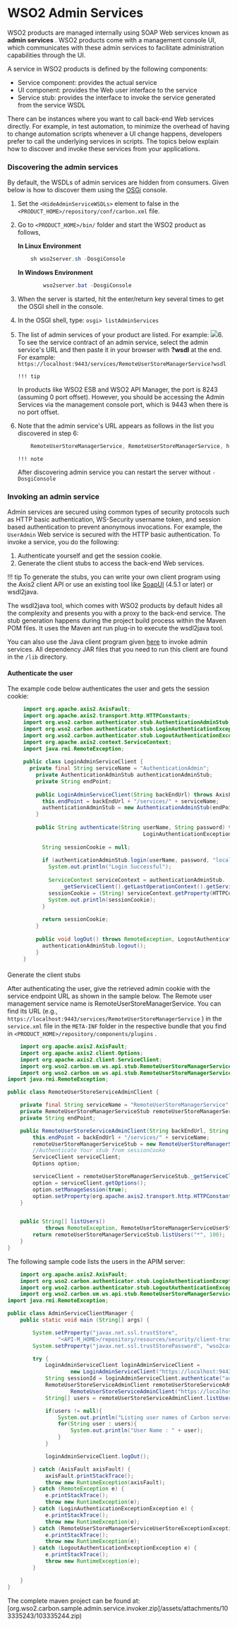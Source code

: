 # WSO2 Admin Services

WSO2 products are managed internally using SOAP Web services known as **admin services** . WSO2 products come with a management console UI, which communicates with these admin services to facilitate administration capabilities through the UI.

A service in WSO2 products is defined by the following components:

-   Service component: provides the actual service
-   UI component: provides the Web user interface to the service
-   Service stub: provides the interface to invoke the service generated from the service WSDL

There can be instances where you want to call back-end Web services directly. For example, in test automation, to minimize the overhead of having to change automation scripts whenever a UI change happens, developers prefer to call the underlying services in scripts. The topics below explain how to discover and invoke these services from your applications.

### Discovering the admin services

By default, the WSDLs of admin services are hidden from consumers. Given below is how to discover them using the [OSGi](https://www.osgi.org/developer/) console.

1.  Set the `<HideAdminServiceWSDLs>` element to false in the `<PRODUCT_HOME>/repository/conf/carbon.xml` file.
2.  Go to `<PRODUCT_HOME>/bin/` folder and start the WSO2 product as follows,

    **In Linux Environment**

    ``` java
        sh wso2server.sh -DosgiConsole
    ```

    **In Windows Environment**

    ``` java
            wso2server.bat -DosgiConsole
    ```

3.  When the server is started, hit the enter/return key several times to get the OSGI shell in the console.
4.  In the OSGI shell, type: `osgi> listAdminServices`
5.  The list of admin services of your product are listed. For example:
    ![](/assets/attachments/103335243/103335245.png)6.  To see the service contract of an admin service, select the admin service's URL and then paste it in your browser with **?wsdl** at the end. For example:
`https://localhost:9443/services/RemoteUserStoreManagerService?wsdl`

        !!! tip
    In products like WSO2 ESB and WSO2 API Manager, the port is 8243 (assuming 0 port offset). However, you should be accessing the Admin Services via the management console port, which is 9443 when there is no port offset.


7.  Note that the admin service's URL appears as follows in the list you discovered in step 6:

    ``` java
        RemoteUserStoreManagerService, RemoteUserStoreManagerService, https://<host IP>:9443/services/RemoteUserStoreManagerService/  
    ```

        !!! note
    After discovering admin service you can restart the server without `-DosgiConsole`


### Invoking an admin service

Admin services are secured using common types of security protocols such as HTTP basic authentication, WS-Security username token, and session based authentication to prevent anonymous invocations. For example, the `UserAdmin` Web service is secured with the HTTP basic authentication. To invoke a service, you do the following:

1.  Authenticate yourself and get the session cookie.
2.  Generate the client stubs to access the back-end Web services.

!!! tip
To generate the stubs, you can write your own client program using the Axis2 client API or use an existing tool like [SoapUI](http://www.soapui.org/) (4.5.1 or later) or wsdl2java.

The wsdl2java tool, which comes with WSO2 products by default hides all the complexity and presents you with a proxy to the back-end service. The stub generation happens during the project build process within the Maven POM files. It uses the Maven ant run plug-in to execute the wsdl2java tool.

You can also use the Java client program given [here](https://svn.wso2.org/repos/wso2/people/asela/user-mgt/remote-user-api/4.2.X/) to invoke admin services. All dependency JAR files that you need to run this client are found in the `/lib` directory.


#### Authenticate the user

The example code below authenticates the user and gets the session cookie:

``` java
     import org.apache.axis2.AxisFault;  
     import org.apache.axis2.transport.http.HTTPConstants;  
     import org.wso2.carbon.authenticator.stub.AuthenticationAdminStub;  
     import org.wso2.carbon.authenticator.stub.LoginAuthenticationExceptionException;  
     import org.wso2.carbon.authenticator.stub.LogoutAuthenticationExceptionException;  
     import org.apache.axis2.context.ServiceContext;  
     import java.rmi.RemoteException;  
       
     public class LoginAdminServiceClient {  
       private final String serviceName = "AuthenticationAdmin";  
         private AuthenticationAdminStub authenticationAdminStub;  
         private String endPoint;  
       
         public LoginAdminServiceClient(String backEndUrl) throws AxisFault {  
           this.endPoint = backEndUrl + "/services/" + serviceName;  
           authenticationAdminStub = new AuthenticationAdminStub(endPoint);  
         }  
       
         public String authenticate(String userName, String password) throws RemoteException,  
                                           LoginAuthenticationExceptionException {  
       
           String sessionCookie = null;  
       
           if (authenticationAdminStub.login(userName, password, "localhost")) {  
             System.out.println("Login Successful");  
       
             ServiceContext serviceContext = authenticationAdminStub.  
                 _getServiceClient().getLastOperationContext().getServiceContext();  
             sessionCookie = (String) serviceContext.getProperty(HTTPConstants.COOKIE_STRING);  
             System.out.println(sessionCookie);  
           }  
       
           return sessionCookie;  
         }  
       
         public void logOut() throws RemoteException, LogoutAuthenticationExceptionException {  
           authenticationAdminStub.logout();  
         }  
     }
```

#### 
Generate the client stubs

After authenticating the user, give the retrieved admin cookie with the service endpoint URL as shown in the sample below. The Remote user management service name is RemoteUserStoreManagerService. You can find its URL (e.g., `https://localhost:9443/services/RemoteUserStoreManagerService` ) in the `service.xml` file in the `META-INF` folder in the respective bundle that you find in `<PRODUCT_HOME>/repository/components/plugins` .

``` java
    import org.apache.axis2.AxisFault;
    import org.apache.axis2.client.Options;
    import org.apache.axis2.client.ServiceClient;
    import org.wso2.carbon.um.ws.api.stub.RemoteUserStoreManagerServiceStub;
    import org.wso2.carbon.um.ws.api.stub.RemoteUserStoreManagerServiceUserStoreExceptionException;
import java.rmi.RemoteException;

public class RemoteUserStoreServiceAdminClient {

    private final String serviceName = "RemoteUserStoreManagerService";
    private RemoteUserStoreManagerServiceStub remoteUserStoreManagerServiceStub;
    private String endPoint;

    public RemoteUserStoreServiceAdminClient(String backEndUrl, String sessionCookie) throws AxisFault {
        this.endPoint = backEndUrl + "/services/" + serviceName;
        remoteUserStoreManagerServiceStub = new RemoteUserStoreManagerServiceStub(endPoint);
        //Authenticate Your stub from sessionCooke
        ServiceClient serviceClient;
        Options option;

        serviceClient = remoteUserStoreManagerServiceStub._getServiceClient();
        option = serviceClient.getOptions();
        option.setManageSession(true);
        option.setProperty(org.apache.axis2.transport.http.HTTPConstants.COOKIE_STRING, sessionCookie);
    }


    public String[] listUsers()
            throws RemoteException, RemoteUserStoreManagerServiceUserStoreExceptionException {
        return remoteUserStoreManagerServiceStub.listUsers("*", 100);
    }
}
```
The following sample code lists the users in the APIM server:

``` java
    import org.apache.axis2.AxisFault;
    import org.wso2.carbon.authenticator.stub.LoginAuthenticationExceptionException;
    import org.wso2.carbon.authenticator.stub.LogoutAuthenticationExceptionException;
    import org.wso2.carbon.um.ws.api.stub.RemoteUserStoreManagerServiceUserStoreExceptionException;
import java.rmi.RemoteException;

public class AdminServiceClientManager {
    public static void main (String[] args) {

        System.setProperty("javax.net.ssl.trustStore",
                "<API-M_HOME>/repository/resources/security/client-truststore.jks");
        System.setProperty("javax.net.ssl.trustStorePassword", "wso2carbon");

        try {
            LoginAdminServiceClient loginAdminServiceClient =
                    new LoginAdminServiceClient("https://localhost:9443");
            String sessionId = loginAdminServiceClient.authenticate("admin", "admin");
            RemoteUserStoreServiceAdminClient remoteUserStoreServiceAdminClient = new
                    RemoteUserStoreServiceAdminClient("https://localhost:9443", sessionId);
            String[] users = remoteUserStoreServiceAdminClient.listUsers();

            if(users != null){
                System.out.println("Listing user names of Carbon server...... ");
                for(String user : users){
                    System.out.println("User Name : " + user);
                }
            }

            loginAdminServiceClient.logOut();

        } catch (AxisFault axisFault) {
            axisFault.printStackTrace();
            throw new RuntimeException(axisFault);
        } catch (RemoteException e) {
            e.printStackTrace();
            throw new RuntimeException(e);
        } catch (LoginAuthenticationExceptionException e) {
            e.printStackTrace();
            throw new RuntimeException(e);
        } catch (RemoteUserStoreManagerServiceUserStoreExceptionException e) {
            e.printStackTrace();
            throw new RuntimeException(e);
        } catch (LogoutAuthenticationExceptionException e) {
            e.printStackTrace();
            throw new RuntimeException(e);
        }

    }
}
```
The complete maven project can be found at: [org.wso2.carbon.sample.admin.service.invoker.zip]/assets/attachments/103335243/103335244.zip)
